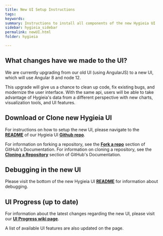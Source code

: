 ```yaml
---
title: New UI Setup Instructions
tags:
keywords:
summary: Instructions to install all components of the new Hygieia UI
sidebar: hygieia_sidebar
permalink: newUI.html
folder: hygieia

---
```

## What changes have we made to the UI? 

We are currently upgrading from our old UI (using AngularJS) to a new UI, which will use Angular 8 and node 12.

This upgrade will give us a chance to clean up code, fix existing bugs, and modernize the user interface. With the same api, users will be able to take advantage of Hygieia's data from a different perspective with new charts, visualization tools, and UI features.

## Download or Clone new Hygieia UI 

For instructions on how to setup the new UI, please navigate to the [**README**](https://github.com/Hygieia/UI/blob/master/README.md) of our Hygieia UI [**Github repo**](https://github.com/Hygieia/UI). 

For information on forking a repository, see the [**Fork a repo**](https://help.github.com/en/articles/fork-a-repo) section of GitHub's Documentation.  For information on cloning a repository, see the [**Cloning a Repository**](https://help.github.com/articles/cloning-a-repository/) section of GitHub's Documentation.
 
## Debugging in the new UI 

Please visit the bottom of the new Hygieia UI [**README**](https://github.com/Hygieia/UI/blob/master/README.md) for information about debugging.

## UI Progress (up to date)

For information about the latest changes regarding the new UI, please visit our [**UI Progress wiki page**](https://github.com/Hygieia/UI/wiki/UI-Progress).

A list of available UI features are also updated on the page.   
